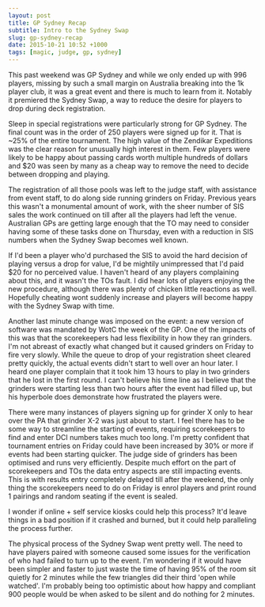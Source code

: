 ```yaml
---
layout: post
title: GP Sydney Recap
subtitle: Intro to the Sydney Swap
slug: gp-sydney-recap
date: 2015-10-21 10:52 +1000
tags: [magic, judge, gp, sydney]
---
```


This past weekend was GP Sydney and while we only ended up with 996 players, 
missing by such a small margin on Australia breaking into the 1k player club, 
it was a great event and there is much to learn from it. Notably it premiered 
the Sydney Swap, a way to reduce the desire for players to drop during deck
registration.

Sleep in special registrations were particularly strong for GP Sydney. The final
count was in the order of 250 players were signed up for it. That is ~25% of the
entire tournament. The high value of the Zendikar Expeditions was the clear 
reason for unusually high interest in them. Few players were likely to be happy 
about passing cards worth multiple hundreds of dollars and $20 was seen by many 
as a cheap way to remove the need to decide between dropping and playing.

The registration of all those pools was left to the judge staff, with assistance 
from event staff, to do along side running grinders on Friday. Previous years 
this wasn't a monumental amount of work, with the sheer number of SIS sales the
work continued on till after all the players had left the venue. Australian GPs 
are getting large enough that the TO may need to consider having some of these 
tasks done on Thursday, even with a reduction in SIS numbers when the Sydney 
Swap becomes well known.

If I'd been a player who'd purchased the SIS to avoid the hard decision of 
playing versus a drop for value, I'd be mightily unimpressed that I'd paid $20 
for no perceived value. I haven't heard of any players complaining about this,
and it wasn't the TOs fault. I did hear lots of players enjoying the new 
procedure, although there was plenty of chicken little reactions as well. 
Hopefully cheating wont suddenly increase and players will become happy with the
Sydney Swap with time.

Another last minute change was imposed on the event: a new version of software 
was mandated by WotC the week of the GP. One of the impacts of this was that the
scorekeepers had less flexibility in how they ran grinders. I'm not abreast of 
exactly what changed but it caused grinders on Friday to fire very slowly. While
the queue to drop of your registration sheet cleared pretty quickly, the actual 
events didn't start to well over an hour later. I heard one player complain that 
it took him 13 hours to play in two grinders that he lost in the first round. I 
can't believe his time line as I believe that the grinders were starting less 
than two hours after the event had filled up, but his hyperbole does demonstrate
how frustrated the players were.

There were many instances of players signing up for grinder X only to hear over
the PA that grinder X-2 was just about to start. I feel there has to be some way
to streamline the starting of events, requiring scorekeepers to find and enter 
DCI numbers takes much too long. I'm pretty confident that tournament entries on 
Friday could have been increased by 30% or more if events had been starting 
quicker. The judge side of grinders has been optimised and runs very efficiently.
Despite much effort on the part of scorekeepers and TOs the data entry aspects 
are still impacting events. This is with results entry completely delayed till 
after the weekend, the only thing the scorekeepers need to do on Friday is 
enrol players and print round 1 pairings and random seating if the event is 
sealed.

I wonder if online + self service kiosks could help this process? It'd leave 
things in a bad position if it crashed and burned, but it could help 
paralleling the process further.

The physical process of the Sydney Swap went pretty well. The need to have 
players paired with someone caused some issues for the verification of who had
failed to turn up to the event. I'm wondering if it would have been simpler and
faster to just waste the time of having 95% of the room sit quietly for 2 
minutes while the few triangles did their third 'open while watched'. I'm
probably being too optimistic about how happy and compliant 900 people would be
when asked to be silent and do nothing for 2 minutes.
